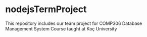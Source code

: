 # nodejsTermProject
This repository includes our team project for COMP306 Database Management System Course taught at Koç University
